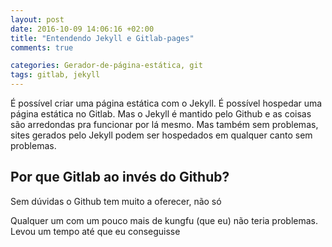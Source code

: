 ```yaml
---
layout: post
date: 2016-10-09 14:06:16 +02:00
title: "Entendendo Jekyll e Gitlab-pages"
comments: true

categories: Gerador-de-página-estática, git
tags: gitlab, jekyll 
---
```


É possível criar uma página estática com o Jekyll. É possível hospedar uma
página estática no Gitlab. Mas o Jekyll é mantido pelo Github e as coisas são
arredondas pra funcionar por lá mesmo. Mas também sem problemas, sites gerados
pelo Jekyll podem ser hospedados em qualquer canto sem problemas.

## Por que Gitlab ao invés do Github?
Sem dúvidas o Github tem muito a oferecer, não só 

Qualquer um com um pouco mais de kungfu (que eu) não teria problemas. Levou um
tempo até que eu conseguisse 
